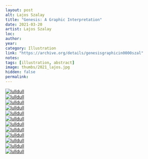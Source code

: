 ```yaml
---
layout: post
alt: Lajos Szalay
title: "Genesis: A Graphic Interpretation"
date: 2021-03-20
artist: Lajos Szalay
loc: 
author: 
year: 
category: Illustration
link: "https://archive.org/details/genesisgraphicin0000szal"
notes: 
tags: [illustration, abstract]
image: thumbs/2021_lajos.jpg
hidden: false
permalink:
---
```



<div class="post_image_rounded">
	<a href="{{ site.baseurl }}/images/posts/2021_lajos/011.jpg" target="_blank">
	<img src="{{ site.baseurl }}/images/posts/2021_lajos/011.jpg" alt="lulldull"></a>
</div>


<div class="post_image_rounded">
	<a href="{{ site.baseurl }}/images/posts/2021_lajos/003.jpg" target="_blank">
	<img src="{{ site.baseurl }}/images/posts/2021_lajos/003.jpg" alt="lulldull"></a>
</div>

<div class="post_image_rounded">
	<a href="{{ site.baseurl }}/images/posts/2021_lajos/005.jpg" target="_blank">
	<img src="{{ site.baseurl }}/images/posts/2021_lajos/005.jpg" alt="lulldull"></a>
</div>


<div class="post_image_rounded">
	<a href="{{ site.baseurl }}/images/posts/2021_lajos/007.jpg" target="_blank">
	<img src="{{ site.baseurl }}/images/posts/2021_lajos/007.jpg" alt="lulldull"></a>
</div>

<div class="post_image_rounded">
	<a href="{{ site.baseurl }}/images/posts/2021_lajos/002.jpg" target="_blank">
	<img src="{{ site.baseurl }}/images/posts/2021_lajos/002.jpg" alt="lulldull"></a>
</div>

<div class="post_image_rounded">
	<a href="{{ site.baseurl }}/images/posts/2021_lajos/004.jpg" target="_blank">
	<img src="{{ site.baseurl }}/images/posts/2021_lajos/004.jpg" alt="lulldull"></a>
</div>

<div class="post_image_rounded">
	<a href="{{ site.baseurl }}/images/posts/2021_lajos/006.jpg" target="_blank">
	<img src="{{ site.baseurl }}/images/posts/2021_lajos/006.jpg" alt="lulldull"></a>
</div>

<div class="post_image_rounded">
	<a href="{{ site.baseurl }}/images/posts/2021_lajos/008.jpg" target="_blank">
	<img src="{{ site.baseurl }}/images/posts/2021_lajos/008.jpg" alt="lulldull"></a>
</div>

<div class="post_image_rounded">
	<a href="{{ site.baseurl }}/images/posts/2021_lajos/010.jpg" target="_blank">
	<img src="{{ site.baseurl }}/images/posts/2021_lajos/010.jpg" alt="lulldull"></a>
</div>


<div class="post_image_rounded">
	<a href="{{ site.baseurl }}/images/posts/2021_lajos/012.jpg" target="_blank">
	<img src="{{ site.baseurl }}/images/posts/2021_lajos/012.jpg" alt="lulldull"></a>
</div>

<div class="post_image_rounded">
	<a href="{{ site.baseurl }}/images/posts/2021_lajos/013.jpg" target="_blank">
	<img src="{{ site.baseurl }}/images/posts/2021_lajos/013.jpg" alt="lulldull"></a>
</div>

<div class="post_image_rounded">
	<a href="{{ site.baseurl }}/images/posts/2021_lajos/014.jpg" target="_blank">
	<img src="{{ site.baseurl }}/images/posts/2021_lajos/014.jpg" alt="lulldull"></a>
</div>
